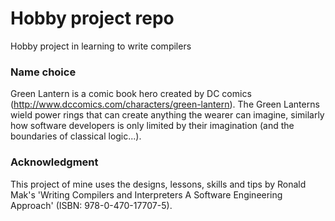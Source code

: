 # Hobby project repo
Hobby project in learning to write compilers

### Name choice
Green Lantern is a comic book hero created by DC comics (http://www.dccomics.com/characters/green-lantern). The Green Lanterns wield power rings that can create anything the wearer can imagine, similarly how software developers is only limited by their imagination (and the boundaries of classical logic...). 

### Acknowledgment
This project of mine uses the designs, lessons, skills and tips by Ronald Mak's 'Writing Compilers and Interpreters A Software Engineering Approach' (ISBN: 978-0-470-17707-5).